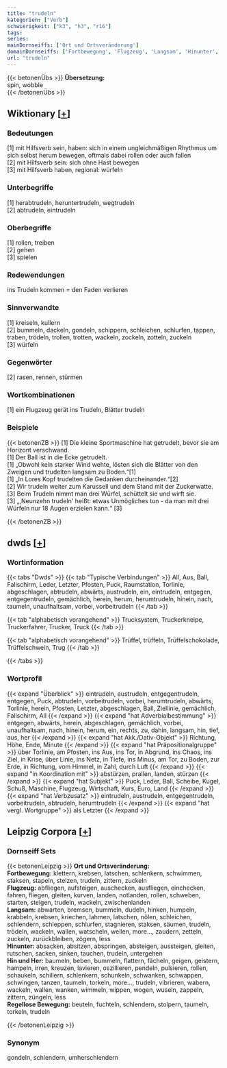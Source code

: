 ```yaml
---
title: "trudeln"
kategorien: ["Verb"]
schwierigkeit: ["k3", "h3", "r16"]
tags:
series:
mainDornseiffs: ['Ort und Ortsveränderung']
domainDornseiffs: ['Fortbewegung', 'Flugzeug', 'Langsam', 'Hinunter', 'Hin und Her', 'Regellose Bewegung']
url: "trudeln"
---
```


{{< betonenÜbs >}}
**Übersetzung:**  
spin, wobble  
{{< /betonenÜbs >}}

## Wiktionary [[+](https://de.wiktionary.org/wiki/trudeln)]

### Bedeutungen
[1] mit Hilfsverb sein, haben: sich in einem ungleichmäßigen Rhythmus um sich selbst herum bewegen, oftmals dabei rollen oder auch fallen  
[2] mit Hilfsverb sein: sich ohne Hast bewegen  
[3] mit Hilfsverb haben, regional: würfeln  

### Unterbegriffe
[1] herabtrudeln, heruntertrudeln, wegtrudeln  
[2] abtrudeln, eintrudeln  

### Oberbegriffe
[1] rollen, treiben  
[2] gehen  
[3] spielen  

### Redewendungen
ins Trudeln kommen = den Faden verlieren  

### Sinnverwandte
[1] kreiseln, kullern  
[2] bummeln, dackeln, gondeln, schippern, schleichen, schlurfen, tappen, traben, trödeln, trollen, trotten, wackeln, zockeln, zotteln, zuckeln  
[3] würfeln  

### Gegenwörter
[2] rasen, rennen, stürmen  

### Wortkombinationen
[1] ein Flugzeug gerät ins Trudeln, Blätter trudeln  

### Beispiele
{{< betonenZB >}}
[1] Die kleine Sportmaschine hat getrudelt, bevor sie am Horizont verschwand.  
[1] Der Ball ist in die Ecke getrudelt.  
[1] „Obwohl kein starker Wind wehte, lösten sich die Blätter von den Zweigen und trudelten langsam zu Boden.“[1]  
[1] „In Lores Kopf trudelten die Gedanken durcheinander.“[2]  
[2] Wir trudeln weiter zum Karussell und dem Stand mit der Zuckerwatte.  
[3] Beim Trudeln nimmt man drei Würfel, schüttelt sie und wirft sie.  
[3] „,Neunzehn trudeln' heißt: etwas Unmögliches tun - da man mit drei Würfeln nur 18 Augen erzielen kann.“ [3]  

{{< /betonenZB >}}


## dwds [[+](https://www.dwds.de/wb/trudeln)]

### Wortinformation
{{< tabs "Dwds" >}}
{{< tab "Typische Verbindungen" >}}
All, Aus, Ball, Fallschirm, Leder, Letzter, Pfosten, Puck, Raumstation, Torlinie, abgeschlagen, abtrudeln, abwärts, austrudeln, ein, eintrudeln, entgegen, entgegentrudeln, gemächlich, herein, herum, herumtrudeln, hinein, nach, taumeln, unaufhaltsam, vorbei, vorbeitrudeln
{{< /tab >}}

{{< tab "alphabetisch vorangehend" >}}
Trucksystem, Truckerkneipe, Truckerfahrer, Trucker, Truck
{{< /tab >}}

{{< tab "alphabetisch vorangehend" >}}
Trüffel, trüffeln, Trüffelschokolade, Trüffelschwein, Trug
{{< /tab >}}

{{< /tabs >}}

### Wortprofil
{{< expand "Überblick" >}} eintrudeln, austrudeln, entgegentrudeln, entgegen, Puck, abtrudeln, vorbeitrudeln, vorbei, herumtrudeln, abwärts, Torlinie, herein, Pfosten, Letzter, abgeschlagen, Ball, Ziellinie, gemächlich, Fallschirm, All {{< /expand >}}
{{< expand "hat Adverbialbestimmung" >}} entgegen, abwärts, herein, abgeschlagen, gemächlich, vorbei, unaufhaltsam, nach, hinein, herum, ein, rechts, zu, dahin, langsam, hin, tief, aus, her {{< /expand >}}
{{< expand "hat Akk./Dativ-Objekt" >}} Richtung, Höhe, Ende, Minute {{< /expand >}}
{{< expand "hat Präpositionalgruppe" >}} über Torlinie, am Pfosten, ins Aus, ins Tor, in Abgrund, ins Chaos, ins Ziel, in Krise, über Linie, ins Netz, in Tiefe, ins Minus, am Tor, zu Boden, zur Erde, in Richtung, vom Himmel, in Zahl, durch Luft {{< /expand >}}
{{< expand "in Koordination mit" >}} abstürzen, prallen, landen, stürzen {{< /expand >}}
{{< expand "hat Subjekt" >}} Puck, Leder, Ball, Scheibe, Kugel, Schuß, Maschine, Flugzeug, Wirtschaft, Kurs, Euro, Land {{< /expand >}}
{{< expand "hat Verbzusatz" >}} eintrudeln, austrudeln, entgegentrudeln, vorbeitrudeln, abtrudeln, herumtrudeln {{< /expand >}}
{{< expand "hat vergl. Wortgruppe" >}} als Letzter {{< /expand >}}

## Leipzig Corpora [[+](https://corpora.uni-leipzig.de/en/res?word=trudeln&corpusId=deu_newscrawl-public_2018)]

### Dornseiff Sets
{{< betonenLeipzig >}}
**Ort und Ortsveränderung:**  
**Fortbewegung:** klettern, krebsen, latschen, schlenkern, schwimmen, staksen, stapeln, stelzen, trudeln, zittern, zuckeln  
**Flugzeug:** abfliegen, aufsteigen, auschecken, ausfliegen, einchecken, fahren, fliegen, gleiten, kurven, landen, notlanden, rollen, schweben, starten, steigen, trudeln, wackeln, zwischenlanden  
**Langsam:** abwarten, bremsen, bummeln, dudeln, hinken, humpeln, krabbeln, krebsen, kriechen, lahmen, latschen, nölen, schleichen, schlendern, schleppen, schlurfen, stagnieren, staksen, säumen, trudeln, trödeln, wackeln, wallen, watscheln, weilen, more..., zaudern, zetteln, zuckeln, zurückbleiben, zögern, less  
**Hinunter:** absacken, absitzen, abspringen, absteigen, aussteigen, gleiten, rutschen, sacken, sinken, tauchen, trudeln, untergehen  
**Hin und Her:** baumeln, beben, bummeln, flattern, fächeln, geigen, geistern, hampeln, irren, kreuzen, lavieren, oszillieren, pendeln, pulsieren, rollen, schaukeln, schillern, schlenkern, schunkeln, schwanken, schwappen, schwingen, tanzen, taumeln, torkeln, more..., trudeln, vibrieren, wabern, wackeln, wallen, wanken, wimmeln, wippen, wogen, wuseln, zappeln, zittern, züngeln, less  
**Regellose Bewegung:** beuteln, fuchteln, schlendern, stolpern, taumeln, torkeln, trudeln  

{{< /betonenLeipzig >}}

### Synonym
gondeln, schlendern, umherschlendern


